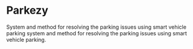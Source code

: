 # Parkezy
System and method for resolving the parking issues using smart vehicle parking system and method for resolving the parking issues using smart vehicle parking.
